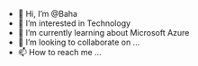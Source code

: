 - 👋 Hi, I’m @Baha
- 👀 I’m interested in Technology
- 🌱 I’m currently learning about Microsoft Azure
- 💞️ I’m looking to collaborate on ...
- 📫 How to reach me ...

<!---
bhsaadeh/bhsaadeh is a ✨ special ✨ repository because its `README.md` (this file) appears on your GitHub profile.
You can click the Preview link to take a look at your changes.
--->
